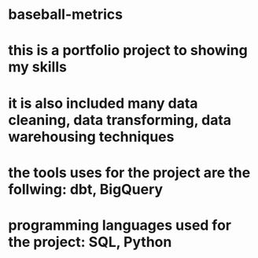 # baseball-metrics

# this is a portfolio project to showing my skills
# it is also included many data cleaning, data transforming, data warehousing techniques
# the tools uses for the project are the follwing: dbt, BigQuery
# programming languages used for the project: SQL, Python
